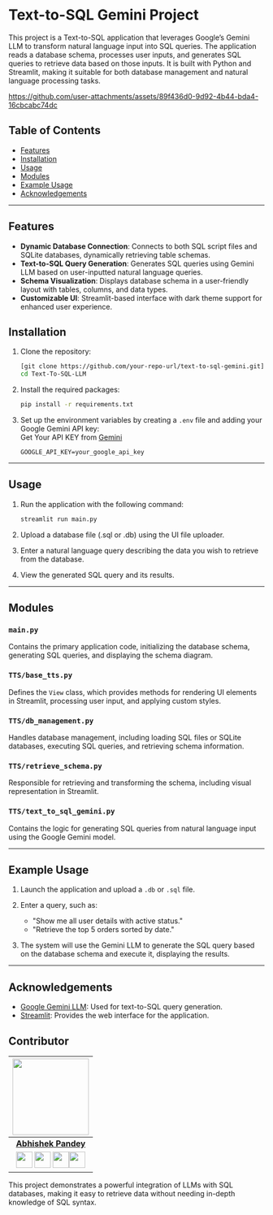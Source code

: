 # Text-to-SQL Gemini Project

This project is a Text-to-SQL application that leverages Google’s Gemini LLM to transform natural language input into SQL queries. The application reads a database schema, processes user inputs, and generates SQL queries to retrieve data based on those inputs. It is built with Python and Streamlit, making it suitable for both database management and natural language processing tasks.



https://github.com/user-attachments/assets/89f436d0-9d92-4b44-bda4-16cbcabc74dc


## Table of Contents

- [Features](#features)
- [Installation](#installation)
- [Usage](#usage)
- [Modules](#modules)
- [Example Usage](#example-usage)
- [Acknowledgements](#acknowledgements)

---

## Features

- **Dynamic Database Connection**: Connects to both SQL script files and SQLite databases, dynamically retrieving table schemas.
- **Text-to-SQL Query Generation**: Generates SQL queries using Gemini LLM based on user-inputted natural language queries.
- **Schema Visualization**: Displays database schema in a user-friendly layout with tables, columns, and data types.
- **Customizable UI**: Streamlit-based interface with dark theme support for enhanced user experience.

## Installation

1. Clone the repository:

   ```bash
   [git clone https://github.com/your-repo-url/text-to-sql-gemini.git](https://github.com/abhi526691/Text-To-SQL-LLM)
   cd Text-To-SQL-LLM
   ```

2. Install the required packages:

   ```bash
   pip install -r requirements.txt
   ```

3. Set up the environment variables by creating a `.env` file and adding your Google Gemini API key:<br>
   Get Your API KEY from [Gemini](https://ai.google.dev/gemini-api/docs/api-key)

   ```
   GOOGLE_API_KEY=your_google_api_key
   ```

---

## Usage

1. Run the application with the following command:

   ```bash
   streamlit run main.py
   ```

2. Upload a database file (.sql or .db) using the UI file uploader.
3. Enter a natural language query describing the data you wish to retrieve from the database.
4. View the generated SQL query and its results.

---

## Modules

### `main.py`

Contains the primary application code, initializing the database schema, generating SQL queries, and displaying the schema diagram.

### `TTS/base_tts.py`

Defines the `View` class, which provides methods for rendering UI elements in Streamlit, processing user input, and applying custom styles.

### `TTS/db_management.py`

Handles database management, including loading SQL files or SQLite databases, executing SQL queries, and retrieving schema information.

### `TTS/retrieve_schema.py`

Responsible for retrieving and transforming the schema, including visual representation in Streamlit.

### `TTS/text_to_sql_gemini.py`

Contains the logic for generating SQL queries from natural language input using the Google Gemini model.

---

## Example Usage

1. Launch the application and upload a `.db` or `.sql` file.
2. Enter a query, such as:

   - "Show me all user details with active status."
   - "Retrieve the top 5 orders sorted by date."

3. The system will use the Gemini LLM to generate the SQL query based on the database schema and execute it, displaying the results.

---

## Acknowledgements

- [Google Gemini LLM](https://cloud.google.com/): Used for text-to-SQL query generation.
- [Streamlit](https://streamlit.io/): Provides the web interface for the application.

## Contributor

<p align="center">

|                                                                                                                                                                                                                   <a href="https://github.com/abhi526691"><img src="https://avatars.githubusercontent.com/abhi526691" width="150px" height="150px" /></a>                                                                                                                                                                                                                    |
| :--------------------------------------------------------------------------------------------------------------------------------------------------------------------------------------------------------------------------------------------------------------------------------------------------------------------------------------------------------------------------------------------------------------------------------------------------------------------------------------------------------------------------------------------------------------------------: |
|                                                                                                                                                                                                                                                             **[Abhishek Pandey](https://github.com/abhi526691)**                                                                                                                                                                                                                                                              |
| <a href="https://github.com/abhi526691"><img src="https://cdn.iconscout.com/icon/free/png-256/github-108-438008.png" width="32px" height="32px"></a> <a href="https://www.instagram.com/_abhishek__pandey___/"><img src="https://cdn.iconscout.com/icon/free/png-512/free-instagram-216-721958.png" width="32px" height="32px"></a> <a href="https://www.linkedin.com/in/abhishek-pandey-1515aa171/"><img src="https://i.ibb.co/Kx2GSrT/linkedin.png" width="32px" height="32px"></a><a href="https://www.facebook.com/abhishek10548"><img src="https://cdn.iconscout.com/icon/free/png-512/free-facebook-263-721950.png" width="32px" height="32px"></a> |

This project demonstrates a powerful integration of LLMs with SQL databases, making it easy to retrieve data without needing in-depth knowledge of SQL syntax.
